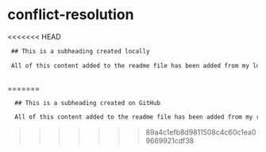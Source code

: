 # conflict-resolution

<<<<<<< HEAD
 ```md
  ## This is a subheading created locally

  All of this content added to the readme file has been added from my local Git repository.
  
  ```
=======
```md
  ## This is a subheading created on GitHub

  All of this content added to the readme file has been added from my remote GitHub repository.
  ```
>>>>>>> 89a4c1efb8d9811508c4c60c1ea09669921cdf38
